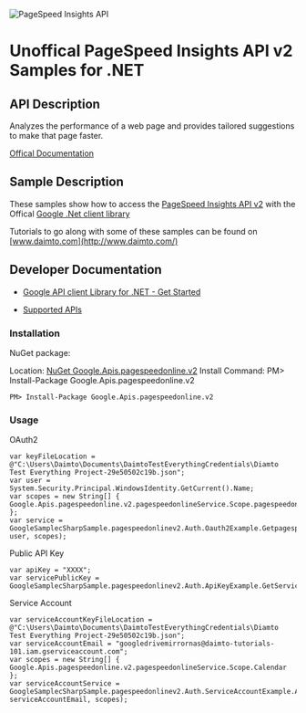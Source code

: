 ﻿![PageSpeed Insights API](https://www.google.com/images/icons/product/pagespeed-32.png)

# Unoffical PageSpeed Insights API v2 Samples for .NET  

## API Description

Analyzes the performance of a web page and provides tailored suggestions to make that page faster.

[Offical Documentation](https://developers.google.com/speed/docs/insights/v2/getting-started)

## Sample Description

These samples show how to access the [PageSpeed Insights API v2](https://developers.google.com/speed/docs/insights/v2/getting-started) with the Offical [Google .Net client library](https://github.com/google/google-api-dotnet-client)

Tutorials to go along with some of these samples can be found on [www.daimto.com](http://www.daimto.com/)

## Developer Documentation

* [Google API client Library for .NET - Get Started](https://developers.google.com/api-client-library/dotnet/get_started)

* [Supported APIs](https://developers.google.com/api-client-library/dotnet/apis/)

### Installation

NuGet package:

Location: [NuGet Google.Apis.pagespeedonline.v2](https://www.nuget.org/packages/Google.Apis.pagespeedonline.v2)
Install Command: PM>  Install-Package Google.Apis.pagespeedonline.v2

```
PM> Install-Package Google.Apis.pagespeedonline.v2
```

### Usage

OAuth2
```
var keyFileLocation = @"C:\Users\Daimto\Documents\DaimtoTestEverythingCredentials\Diamto Test Everything Project-29e50502c19b.json";
var user = System.Security.Principal.WindowsIdentity.GetCurrent().Name;
var scopes = new String[] { Google.Apis.pagespeedonline.v2.pagespeedonlineService.Scope.pagespeedonlineReadonly };
var service = GoogleSamplecSharpSample.pagespeedonlinev2.Auth.Oauth2Example.GetpagespeedonlineService(keyFileLocation, user, scopes);
```

Public API Key

```
var apiKey = "XXXX";
var servicePublicKey = GoogleSamplecSharpSample.pagespeedonlinev2.Auth.ApiKeyExample.GetService(apiKey);
```

Service Account
```
var serviceAccountKeyFileLocation = @"C:\Users\Daimto\Documents\DaimtoTestEverythingCredentials\Diamto Test Everything Project-29e50502c19b.json";
var serviceAccountEmail = "googledrivemirrornas@daimto-tutorials-101.iam.gserviceaccount.com";
var scopes = new String[] { Google.Apis.pagespeedonline.v2.pagespeedonlineService.Scope.Calendar };            
var serviceAccountService = GoogleSamplecSharpSample.pagespeedonlinev2.Auth.ServiceAccountExample.AuthenticateServiceAccount(serviceAccountKeyFileLocation, serviceAccountEmail, scopes);
```
